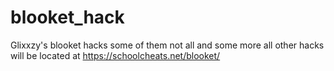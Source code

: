 # blooket_hack
Glixxzy's blooket hacks
some of them not all and some more
all other hacks will be located at https://schoolcheats.net/blooket/


